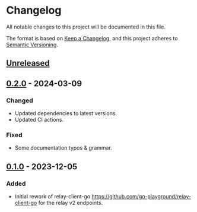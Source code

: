 # Changelog
All notable changes to this project will be documented in this file.

The format is based on [Keep a Changelog](https://keepachangelog.com/en/1.0.0/),
and this project adheres to [Semantic Versioning](https://semver.org/spec/v2.0.0.html).

## [Unreleased]

## [0.2.0] - 2024-03-09
### Changed
- Updated dependencies to latest versions.
- Updated CI actions.

### Fixed
- Some documentation typos & grammar.

## [0.1.0] - 2023-12-05
### Added
- Initial rework of relay-client-go https://github.com/go-playground/relay-client-go for the relay v2 endpoints.

[Unreleased]: https://github.com/relay-io/relay-sdk-go/compare/v0.2.0...HEAD
[0.2.0]: https://github.com/relay-io/relay-sdk-go/compare/v0.1.0...v0.2.0
[0.1.0]: https://github.com/relay-io/relay-sdk-go/compare/929bfa8...v0.1.0